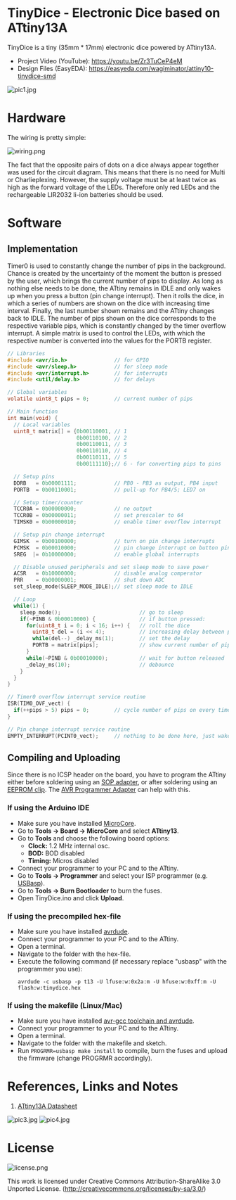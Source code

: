 # TinyDice - Electronic Dice based on ATtiny13A
TinyDice is a tiny (35mm * 17mm) electronic dice powered by ATtiny13A.

- Project Video (YouTube): https://youtu.be/Zr3TuCeP4eM
- Design Files (EasyEDA): https://easyeda.com/wagiminator/attiny10-tinydice-smd

![pic1.jpg](https://raw.githubusercontent.com/wagiminator/ATtiny13-TinyDice/master/documentation/TinyDice_pic1.jpg)

# Hardware
The wiring is pretty simple:

![wiring.png](https://raw.githubusercontent.com/wagiminator/ATtiny13-TinyDice/master/documentation/TinyDice_wiring.png)

The fact that the opposite pairs of dots on a dice always appear together was used for the circuit diagram. This means that there is no need for Multi or Charlieplexing. However, the supply voltage must be at least twice as high as the forward voltage of the LEDs. Therefore only red LEDs and the rechargeable LIR2032 li-ion batteries should be used.

# Software
## Implementation
Timer0 is used to constantly change the number of pips in the background. Chance is created by the uncertainty of the moment the button is pressed by the user, which brings the current number of pips to display. As long as nothing else needs to be done, the ATtiny remains in IDLE and only wakes up when you press a button (pin change interrupt). Then it rolls the dice, in which a series of numbers are shown on the dice with increasing time interval. Finally, the last number shown remains and the ATtiny changes back to IDLE. The number of pips shown on the dice corresponds to the respective variable pips, which is constantly changed by the timer overflow interrupt. A simple matrix is used to control the LEDs, with which the respective number is converted into the values for the PORTB register.

```c
// Libraries
#include <avr/io.h>               // for GPIO
#include <avr/sleep.h>            // for sleep mode
#include <avr/interrupt.h>        // for interrupts
#include <util/delay.h>           // for delays

// Global variables
volatile uint8_t pips = 0;        // current number of pips

// Main function
int main(void) {
  // Local variables
  uint8_t matrix[] = {0b00110001, // 1
                      0b00110100, // 2
                      0b00110011, // 3
                      0b00110110, // 4
                      0b00110111, // 5
                      0b00111110};// 6 - for converting pips to pins

  // Setup pins
  DDRB   = 0b00001111;            // PB0 - PB3 as output, PB4 input
  PORTB  = 0b00110001;            // pull-up for PB4/5; LED7 on

  // Setup timer/counter
  TCCR0A = 0b00000000;            // no output
  TCCR0B = 0b00000011;            // set prescaler to 64
  TIMSK0 = 0b00000010;            // enable timer overflow interrupt

  // Setup pin change interrupt
  GIMSK  = 0b00100000;            // turn on pin change interrupts
  PCMSK  = 0b00010000;            // pin change interrupt on button pin
  SREG  |= 0b10000000;            // enable global interrupts

  // Disable unused peripherals and set sleep mode to save power
  ACSR   = 0b10000000;            // disable analog comperator
  PRR    = 0b00000001;            // shut down ADC
  set_sleep_mode(SLEEP_MODE_IDLE);// set sleep mode to IDLE

  // Loop
  while(1) {
    sleep_mode();                         // go to sleep
    if(~PINB & 0b00010000) {              // if button pressed:  
      for(uint8_t i = 0; i < 16; i++) {   // roll the dice
        uint8_t del = (i << 4);           // increasing delay between pip-shows
        while(del--) _delay_ms(1);        // set the delay
        PORTB = matrix[pips];             // show current number of pips
      }
      while(~PINB & 0b00010000);          // wait for button released
      _delay_ms(10);                      // debounce
    }
  }
}

// Timer0 overflow interrupt service routine
ISR(TIM0_OVF_vect) {
  if(++pips > 5) pips = 0;        // cycle number of pips on every timer overflow
}

// Pin change interrupt service routine
EMPTY_INTERRUPT(PCINT0_vect);     // nothing to be done here, just wake up from sleep
```

## Compiling and Uploading
Since there is no ICSP header on the board, you have to program the ATtiny either before soldering using an [SOP adapter](https://aliexpress.com/wholesale?SearchText=sop-8+150mil+adapter), or after soldering using an [EEPROM clip](https://aliexpress.com/wholesale?SearchText=sop8+eeprom+programming+clip). The [AVR Programmer Adapter](https://github.com/wagiminator/AVR-Programmer/tree/master/AVR_Programmer_Adapter) can help with this.

### If using the Arduino IDE
- Make sure you have installed [MicroCore](https://github.com/MCUdude/MicroCore).
- Go to **Tools -> Board -> MicroCore** and select **ATtiny13**.
- Go to **Tools** and choose the following board options:
  - **Clock:**  1.2 MHz internal osc.
  - **BOD:**    BOD disabled
  - **Timing:** Micros disabled
- Connect your programmer to your PC and to the ATtiny.
- Go to **Tools -> Programmer** and select your ISP programmer (e.g. [USBasp](https://aliexpress.com/wholesale?SearchText=usbasp)).
- Go to **Tools -> Burn Bootloader** to burn the fuses.
- Open TinyDice.ino and click **Upload**.

### If using the precompiled hex-file
- Make sure you have installed [avrdude](https://learn.adafruit.com/usbtinyisp/avrdude).
- Connect your programmer to your PC and to the ATtiny.
- Open a terminal.
- Navigate to the folder with the hex-file.
- Execute the following command (if necessary replace "usbasp" with the programmer you use):
  ```
  avrdude -c usbasp -p t13 -U lfuse:w:0x2a:m -U hfuse:w:0xff:m -U flash:w:tinydice.hex
  ```

### If using the makefile (Linux/Mac)
- Make sure you have installed [avr-gcc toolchain and avrdude](http://maxembedded.com/2015/06/setting-up-avr-gcc-toolchain-on-linux-and-mac-os-x/).
- Connect your programmer to your PC and to the ATtiny.
- Open a terminal.
- Navigate to the folder with the makefile and sketch.
- Run `PROGRMR=usbasp make install` to compile, burn the fuses and upload the firmware (change PROGRMR accordingly).

# References, Links and Notes
1. [ATtiny13A Datasheet](http://ww1.microchip.com/downloads/en/DeviceDoc/doc8126.pdf)

![pic3.jpg](https://raw.githubusercontent.com/wagiminator/ATtiny13-TinyDice/master/documentation/TinyDice_pic3.jpg)
![pic4.jpg](https://raw.githubusercontent.com/wagiminator/ATtiny13-TinyDice/master/documentation/TinyDice_pic4.jpg)

# License
![license.png](https://i.creativecommons.org/l/by-sa/3.0/88x31.png)

This work is licensed under Creative Commons Attribution-ShareAlike 3.0 Unported License. 
(http://creativecommons.org/licenses/by-sa/3.0/)
